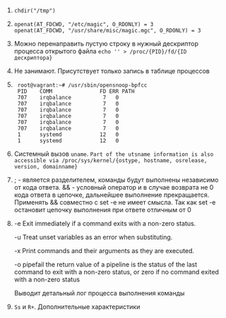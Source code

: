 1. `chdir("/tmp")`
2. ```
   openat(AT_FDCWD, "/etc/magic", O_RDONLY) = 3
   openat(AT_FDCWD, "/usr/share/misc/magic.mgc", O_RDONLY) = 3
   ```
3. Можно перенаправить пустую строку в нужный дескриптор процесса открытого файла `echo '' > /proc/{PID}/fd/{ID дескриптора}`
4. Не занимают. Присутствует только запись в таблице процессов
5. ```
    root@vagrant:~# /usr/sbin/opensnoop-bpfcc
    PID    COMM               FD ERR PATH
    707    irqbalance          7   0
    707    irqbalance          7   0
    707    irqbalance          7   0
    707    irqbalance          7   0
    707    irqbalance          7   0
    707    irqbalance          7   0
    1      systemd            12   0
    1      systemd            12   0
    ```
6. Системный вызов `uname`. `Part of the utsname information is also accessible via /proc/sys/kernel/{ostype, hostname, osrelease, version, domainname}`
7. ; - является разделителем, команды будут выполнены независимо от кода ответа. && - условный оператор и в случае возврата не 0 кода ответа в цепочке, дальнейшее выполнение прекращается. Применять && совместно с set -e не имеет смысла. Так как set -e остановит цепочку выполнения при ответе отличным от 0
8. 
    -e  Exit immediately if a command exits with a non-zero status.

    -u  Treat unset variables as an error when substituting.
   
    -x  Print commands and their arguments as they are executed.
    
    -o pipefail the return value of a pipeline is the status of the last command to exit with a non-zero status, or zero if no command exited with a non-zero status
    
    Выводит детальный лог процесса выполнения команды
9. `Ss` и `R+`. Дополнительные характеристики